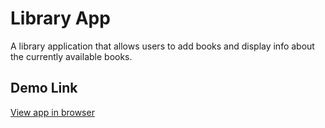 
Library App
=============

A library application that allows users to add books and
display info about the currently available books.

## Demo Link

[View app in browser](https://omulosi.github.io/library/)
